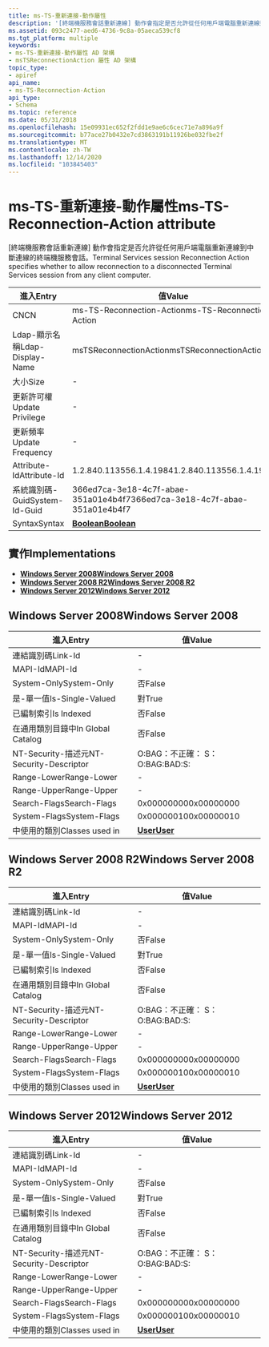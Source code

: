 ```yaml
---
title: ms-TS-重新連接-動作屬性
description: '[終端機服務會話重新連線] 動作會指定是否允許從任何用戶端電腦重新連線到中斷連線的終端機服務會話。'
ms.assetid: 093c2477-aed6-4736-9c8a-05aeca539cf8
ms.tgt_platform: multiple
keywords:
- ms-TS-重新連接-動作屬性 AD 架構
- msTSReconnectionAction 屬性 AD 架構
topic_type:
- apiref
api_name:
- ms-TS-Reconnection-Action
api_type:
- Schema
ms.topic: reference
ms.date: 05/31/2018
ms.openlocfilehash: 15e09931ec652f2fdd1e9ae6c6cec71e7a896a9f
ms.sourcegitcommit: b77ace27b0432e7cd3863191b11926be032fbe2f
ms.translationtype: MT
ms.contentlocale: zh-TW
ms.lasthandoff: 12/14/2020
ms.locfileid: "103845403"
---
```

# <a name="ms-ts-reconnection-action-attribute"></a><span data-ttu-id="4271f-105">ms-TS-重新連接-動作屬性</span><span class="sxs-lookup"><span data-stu-id="4271f-105">ms-TS-Reconnection-Action attribute</span></span>

<span data-ttu-id="4271f-106">[終端機服務會話重新連線] 動作會指定是否允許從任何用戶端電腦重新連線到中斷連線的終端機服務會話。</span><span class="sxs-lookup"><span data-stu-id="4271f-106">Terminal Services session Reconnection Action specifies whether to allow reconnection to a disconnected Terminal Services session from any client computer.</span></span>



| <span data-ttu-id="4271f-107">進入</span><span class="sxs-lookup"><span data-stu-id="4271f-107">Entry</span></span> | <span data-ttu-id="4271f-108">值</span><span class="sxs-lookup"><span data-stu-id="4271f-108">Value</span></span> |
|-------------------|--------------------------------------|
| <span data-ttu-id="4271f-109">CN</span><span class="sxs-lookup"><span data-stu-id="4271f-109">CN</span></span>                | <span data-ttu-id="4271f-110">ms-TS-Reconnection-Action</span><span class="sxs-lookup"><span data-stu-id="4271f-110">ms-TS-Reconnection-Action</span></span>            |
| <span data-ttu-id="4271f-111">Ldap-顯示名稱</span><span class="sxs-lookup"><span data-stu-id="4271f-111">Ldap-Display-Name</span></span> | <span data-ttu-id="4271f-112">msTSReconnectionAction</span><span class="sxs-lookup"><span data-stu-id="4271f-112">msTSReconnectionAction</span></span>               |
| <span data-ttu-id="4271f-113">大小</span><span class="sxs-lookup"><span data-stu-id="4271f-113">Size</span></span>              | \-                                   |
| <span data-ttu-id="4271f-114">更新許可權</span><span class="sxs-lookup"><span data-stu-id="4271f-114">Update Privilege</span></span>  | \-                                   |
| <span data-ttu-id="4271f-115">更新頻率</span><span class="sxs-lookup"><span data-stu-id="4271f-115">Update Frequency</span></span>  | \-                                   |
| <span data-ttu-id="4271f-116">Attribute-Id</span><span class="sxs-lookup"><span data-stu-id="4271f-116">Attribute-Id</span></span>      | <span data-ttu-id="4271f-117">1.2.840.113556.1.4.1984</span><span class="sxs-lookup"><span data-stu-id="4271f-117">1.2.840.113556.1.4.1984</span></span>              |
| <span data-ttu-id="4271f-118">系統識別碼-Guid</span><span class="sxs-lookup"><span data-stu-id="4271f-118">System-Id-Guid</span></span>    | <span data-ttu-id="4271f-119">366ed7ca-3e18-4c7f-abae-351a01e4b4f7</span><span class="sxs-lookup"><span data-stu-id="4271f-119">366ed7ca-3e18-4c7f-abae-351a01e4b4f7</span></span> |
| <span data-ttu-id="4271f-120">Syntax</span><span class="sxs-lookup"><span data-stu-id="4271f-120">Syntax</span></span>            | [<span data-ttu-id="4271f-121">**Boolean**</span><span class="sxs-lookup"><span data-stu-id="4271f-121">**Boolean**</span></span>](s-boolean.md)         |



## <a name="implementations"></a><span data-ttu-id="4271f-122">實作</span><span class="sxs-lookup"><span data-stu-id="4271f-122">Implementations</span></span>

-   [<span data-ttu-id="4271f-123">**Windows Server 2008**</span><span class="sxs-lookup"><span data-stu-id="4271f-123">**Windows Server 2008**</span></span>](#windows-server-2008)
-   [<span data-ttu-id="4271f-124">**Windows Server 2008 R2**</span><span class="sxs-lookup"><span data-stu-id="4271f-124">**Windows Server 2008 R2**</span></span>](#windows-server-2008-r2)
-   [<span data-ttu-id="4271f-125">**Windows Server 2012**</span><span class="sxs-lookup"><span data-stu-id="4271f-125">**Windows Server 2012**</span></span>](#windows-server-2012)

## <a name="windows-server-2008"></a><span data-ttu-id="4271f-126">Windows Server 2008</span><span class="sxs-lookup"><span data-stu-id="4271f-126">Windows Server 2008</span></span>



| <span data-ttu-id="4271f-127">進入</span><span class="sxs-lookup"><span data-stu-id="4271f-127">Entry</span></span> | <span data-ttu-id="4271f-128">值</span><span class="sxs-lookup"><span data-stu-id="4271f-128">Value</span></span> |
|------------------------|-----------------------------------|
| <span data-ttu-id="4271f-129">連結識別碼</span><span class="sxs-lookup"><span data-stu-id="4271f-129">Link-Id</span></span>                | \-                                |
| <span data-ttu-id="4271f-130">MAPI-Id</span><span class="sxs-lookup"><span data-stu-id="4271f-130">MAPI-Id</span></span>                | \-                                |
| <span data-ttu-id="4271f-131">System-Only</span><span class="sxs-lookup"><span data-stu-id="4271f-131">System-Only</span></span>            | <span data-ttu-id="4271f-132">否</span><span class="sxs-lookup"><span data-stu-id="4271f-132">False</span></span>                             |
| <span data-ttu-id="4271f-133">是-單一值</span><span class="sxs-lookup"><span data-stu-id="4271f-133">Is-Single-Valued</span></span>       | <span data-ttu-id="4271f-134">對</span><span class="sxs-lookup"><span data-stu-id="4271f-134">True</span></span>                              |
| <span data-ttu-id="4271f-135">已編制索引</span><span class="sxs-lookup"><span data-stu-id="4271f-135">Is Indexed</span></span>             | <span data-ttu-id="4271f-136">否</span><span class="sxs-lookup"><span data-stu-id="4271f-136">False</span></span>                             |
| <span data-ttu-id="4271f-137">在通用類別目錄中</span><span class="sxs-lookup"><span data-stu-id="4271f-137">In Global Catalog</span></span>      | <span data-ttu-id="4271f-138">否</span><span class="sxs-lookup"><span data-stu-id="4271f-138">False</span></span>                             |
| <span data-ttu-id="4271f-139">NT-Security-描述元</span><span class="sxs-lookup"><span data-stu-id="4271f-139">NT-Security-Descriptor</span></span> | <span data-ttu-id="4271f-140">O:BAG：不正確： S：</span><span class="sxs-lookup"><span data-stu-id="4271f-140">O:BAG:BAD:S:</span></span>                      |
| <span data-ttu-id="4271f-141">Range-Lower</span><span class="sxs-lookup"><span data-stu-id="4271f-141">Range-Lower</span></span>            | \-                                |
| <span data-ttu-id="4271f-142">Range-Upper</span><span class="sxs-lookup"><span data-stu-id="4271f-142">Range-Upper</span></span>            | \-                                |
| <span data-ttu-id="4271f-143">Search-Flags</span><span class="sxs-lookup"><span data-stu-id="4271f-143">Search-Flags</span></span>           | <span data-ttu-id="4271f-144">0x00000000</span><span class="sxs-lookup"><span data-stu-id="4271f-144">0x00000000</span></span>                        |
| <span data-ttu-id="4271f-145">System-Flags</span><span class="sxs-lookup"><span data-stu-id="4271f-145">System-Flags</span></span>           | <span data-ttu-id="4271f-146">0x00000010</span><span class="sxs-lookup"><span data-stu-id="4271f-146">0x00000010</span></span>                        |
| <span data-ttu-id="4271f-147">中使用的類別</span><span class="sxs-lookup"><span data-stu-id="4271f-147">Classes used in</span></span>        | [<span data-ttu-id="4271f-148">**User**</span><span class="sxs-lookup"><span data-stu-id="4271f-148">**User**</span></span>](c-user.md)<br/> |



## <a name="windows-server-2008-r2"></a><span data-ttu-id="4271f-149">Windows Server 2008 R2</span><span class="sxs-lookup"><span data-stu-id="4271f-149">Windows Server 2008 R2</span></span>



| <span data-ttu-id="4271f-150">進入</span><span class="sxs-lookup"><span data-stu-id="4271f-150">Entry</span></span> | <span data-ttu-id="4271f-151">值</span><span class="sxs-lookup"><span data-stu-id="4271f-151">Value</span></span> |
|------------------------|-----------------------------------|
| <span data-ttu-id="4271f-152">連結識別碼</span><span class="sxs-lookup"><span data-stu-id="4271f-152">Link-Id</span></span>                | \-                                |
| <span data-ttu-id="4271f-153">MAPI-Id</span><span class="sxs-lookup"><span data-stu-id="4271f-153">MAPI-Id</span></span>                | \-                                |
| <span data-ttu-id="4271f-154">System-Only</span><span class="sxs-lookup"><span data-stu-id="4271f-154">System-Only</span></span>            | <span data-ttu-id="4271f-155">否</span><span class="sxs-lookup"><span data-stu-id="4271f-155">False</span></span>                             |
| <span data-ttu-id="4271f-156">是-單一值</span><span class="sxs-lookup"><span data-stu-id="4271f-156">Is-Single-Valued</span></span>       | <span data-ttu-id="4271f-157">對</span><span class="sxs-lookup"><span data-stu-id="4271f-157">True</span></span>                              |
| <span data-ttu-id="4271f-158">已編制索引</span><span class="sxs-lookup"><span data-stu-id="4271f-158">Is Indexed</span></span>             | <span data-ttu-id="4271f-159">否</span><span class="sxs-lookup"><span data-stu-id="4271f-159">False</span></span>                             |
| <span data-ttu-id="4271f-160">在通用類別目錄中</span><span class="sxs-lookup"><span data-stu-id="4271f-160">In Global Catalog</span></span>      | <span data-ttu-id="4271f-161">否</span><span class="sxs-lookup"><span data-stu-id="4271f-161">False</span></span>                             |
| <span data-ttu-id="4271f-162">NT-Security-描述元</span><span class="sxs-lookup"><span data-stu-id="4271f-162">NT-Security-Descriptor</span></span> | <span data-ttu-id="4271f-163">O:BAG：不正確： S：</span><span class="sxs-lookup"><span data-stu-id="4271f-163">O:BAG:BAD:S:</span></span>                      |
| <span data-ttu-id="4271f-164">Range-Lower</span><span class="sxs-lookup"><span data-stu-id="4271f-164">Range-Lower</span></span>            | \-                                |
| <span data-ttu-id="4271f-165">Range-Upper</span><span class="sxs-lookup"><span data-stu-id="4271f-165">Range-Upper</span></span>            | \-                                |
| <span data-ttu-id="4271f-166">Search-Flags</span><span class="sxs-lookup"><span data-stu-id="4271f-166">Search-Flags</span></span>           | <span data-ttu-id="4271f-167">0x00000000</span><span class="sxs-lookup"><span data-stu-id="4271f-167">0x00000000</span></span>                        |
| <span data-ttu-id="4271f-168">System-Flags</span><span class="sxs-lookup"><span data-stu-id="4271f-168">System-Flags</span></span>           | <span data-ttu-id="4271f-169">0x00000010</span><span class="sxs-lookup"><span data-stu-id="4271f-169">0x00000010</span></span>                        |
| <span data-ttu-id="4271f-170">中使用的類別</span><span class="sxs-lookup"><span data-stu-id="4271f-170">Classes used in</span></span>        | [<span data-ttu-id="4271f-171">**User**</span><span class="sxs-lookup"><span data-stu-id="4271f-171">**User**</span></span>](c-user.md)<br/> |



## <a name="windows-server-2012"></a><span data-ttu-id="4271f-172">Windows Server 2012</span><span class="sxs-lookup"><span data-stu-id="4271f-172">Windows Server 2012</span></span>



| <span data-ttu-id="4271f-173">進入</span><span class="sxs-lookup"><span data-stu-id="4271f-173">Entry</span></span> | <span data-ttu-id="4271f-174">值</span><span class="sxs-lookup"><span data-stu-id="4271f-174">Value</span></span> |
|------------------------|-----------------------------------|
| <span data-ttu-id="4271f-175">連結識別碼</span><span class="sxs-lookup"><span data-stu-id="4271f-175">Link-Id</span></span>                | \-                                |
| <span data-ttu-id="4271f-176">MAPI-Id</span><span class="sxs-lookup"><span data-stu-id="4271f-176">MAPI-Id</span></span>                | \-                                |
| <span data-ttu-id="4271f-177">System-Only</span><span class="sxs-lookup"><span data-stu-id="4271f-177">System-Only</span></span>            | <span data-ttu-id="4271f-178">否</span><span class="sxs-lookup"><span data-stu-id="4271f-178">False</span></span>                             |
| <span data-ttu-id="4271f-179">是-單一值</span><span class="sxs-lookup"><span data-stu-id="4271f-179">Is-Single-Valued</span></span>       | <span data-ttu-id="4271f-180">對</span><span class="sxs-lookup"><span data-stu-id="4271f-180">True</span></span>                              |
| <span data-ttu-id="4271f-181">已編制索引</span><span class="sxs-lookup"><span data-stu-id="4271f-181">Is Indexed</span></span>             | <span data-ttu-id="4271f-182">否</span><span class="sxs-lookup"><span data-stu-id="4271f-182">False</span></span>                             |
| <span data-ttu-id="4271f-183">在通用類別目錄中</span><span class="sxs-lookup"><span data-stu-id="4271f-183">In Global Catalog</span></span>      | <span data-ttu-id="4271f-184">否</span><span class="sxs-lookup"><span data-stu-id="4271f-184">False</span></span>                             |
| <span data-ttu-id="4271f-185">NT-Security-描述元</span><span class="sxs-lookup"><span data-stu-id="4271f-185">NT-Security-Descriptor</span></span> | <span data-ttu-id="4271f-186">O:BAG：不正確： S：</span><span class="sxs-lookup"><span data-stu-id="4271f-186">O:BAG:BAD:S:</span></span>                      |
| <span data-ttu-id="4271f-187">Range-Lower</span><span class="sxs-lookup"><span data-stu-id="4271f-187">Range-Lower</span></span>            | \-                                |
| <span data-ttu-id="4271f-188">Range-Upper</span><span class="sxs-lookup"><span data-stu-id="4271f-188">Range-Upper</span></span>            | \-                                |
| <span data-ttu-id="4271f-189">Search-Flags</span><span class="sxs-lookup"><span data-stu-id="4271f-189">Search-Flags</span></span>           | <span data-ttu-id="4271f-190">0x00000000</span><span class="sxs-lookup"><span data-stu-id="4271f-190">0x00000000</span></span>                        |
| <span data-ttu-id="4271f-191">System-Flags</span><span class="sxs-lookup"><span data-stu-id="4271f-191">System-Flags</span></span>           | <span data-ttu-id="4271f-192">0x00000010</span><span class="sxs-lookup"><span data-stu-id="4271f-192">0x00000010</span></span>                        |
| <span data-ttu-id="4271f-193">中使用的類別</span><span class="sxs-lookup"><span data-stu-id="4271f-193">Classes used in</span></span>        | [<span data-ttu-id="4271f-194">**User**</span><span class="sxs-lookup"><span data-stu-id="4271f-194">**User**</span></span>](c-user.md)<br/> |



 

 





